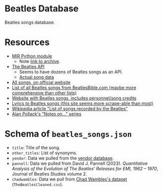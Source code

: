 # Beatles Database

Beatles songs database.

# Resources

- [MIR Python module](https://mirdata.readthedocs.io/en/0.3.5/_modules/mirdata/datasets/beatles.html)
    - Note [link to archive](http://isophonics.net/files/annotations/The%20Beatles%20Annotations.tar.gz).
- [The Beatles API](https://github.com/vrandall66/the-beatles-api)
    - Seems to have dozens of Beatles songs as an API.
    - [Actual song data](https://github.com/vrandall66/the-beatles-api/blob/master/songsData.js)
- [All songs, on official website](https://www.thebeatles.com/songs)
- [List of all Beatles songs from BeatlesBible.com (maybe more comprehensive than other lists)](https://www.beatlesbible.com/songs/)
- [Website with Beatles songs, includes personnel/song credits](https://beatlestube.net/the-beatles-songs/)
- [Lyrics to Beatles songs (this site seems more scrape-able than most)](https://www.beatleslyrics.org/index_files/Page13763.htm)
- [Wikipedia article "List of songs recorded by the Beatles"](https://en.wikipedia.org/wiki/List_of_songs_recorded_by_the_Beatles)
- [Alan Pollack's "Notes on..." series](https://www.icce.rug.nl/~soundscapes/DATABASES/AWP/awp-notes_on.shtml)

# Schema of `beatles_songs.json`

- `title`: Title of the song.
- `other_titles`: List of synonyms.
- `yendor`: Data we pulled from the [yendor database](https://www.yendor.com/Beatles/).
- `pannell`: Data we pulled from David J. Pannell (2023). _Quantitative Analysis of the Evolution of The Beatles’ Releases for EMI, 1962 – 1970_, Journal of Beatles Studies volume 2.
- `chadwambles`: Data we pull from [Chad Wambles's dataset](https://www.kaggle.com/datasets/chadwambles/allbeatlesspotifysongdata2009remaster) (`TheBeatlesCleaned.csv`).
